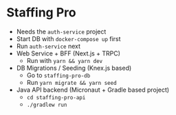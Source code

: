 # Staffing Pro

- Needs the `auth-service` project
- Start DB with `docker-compose up` first
- Run `auth-service` next
- Web Service + BFF (Next.js + TRPC)
  - Run with `yarn && yarn dev`
- DB Migrations / Seeding (Knex.js based)
  - Go to `staffing-pro-db`
  - Run `yarn migrate && yarn seed`
- Java API backend (Micronaut + Gradle based project)
  - `cd staffing-pro-api`
  - `./gradlew run`
